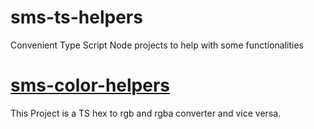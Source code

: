 # sms-ts-helpers
 Convenient Type Script Node projects to help with some functionalities



 # [sms-color-helpers](./sms-color-helpers)
This Project is a TS hex to rgb and rgba converter and vice versa.



